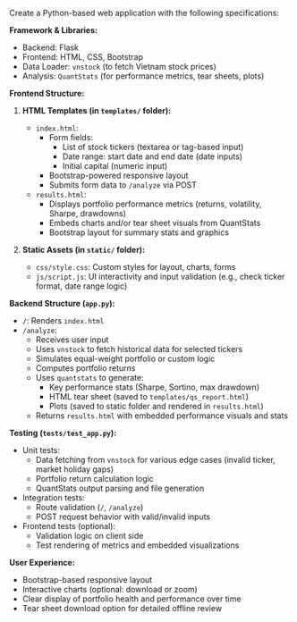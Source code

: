 Create a Python-based web application with the following specifications:

**Framework & Libraries:**
- Backend: Flask
- Frontend: HTML, CSS, Bootstrap
- Data Loader: `vnstock` (to fetch Vietnam stock prices)
- Analysis: `QuantStats` (for performance metrics, tear sheets, plots)

**Frontend Structure:**

1. **HTML Templates (in `templates/` folder):**
   - `index.html`:
     - Form fields:
       - List of stock tickers (textarea or tag-based input)
       - Date range: start date and end date (date inputs)
       - Initial capital (numeric input)
     - Bootstrap-powered responsive layout
     - Submits form data to `/analyze` via POST
   - `results.html`:
     - Displays portfolio performance metrics (returns, volatility, Sharpe, drawdowns)
     - Embeds charts and/or tear sheet visuals from QuantStats
     - Bootstrap layout for summary stats and graphics

2. **Static Assets (in `static/` folder):**
   - `css/style.css`: Custom styles for layout, charts, forms
   - `js/script.js`: UI interactivity and input validation (e.g., check ticker format, date range logic)

**Backend Structure (`app.py`):**
- `/`: Renders `index.html`
- `/analyze`: 
   - Receives user input
   - Uses `vnstock` to fetch historical data for selected tickers
   - Simulates equal-weight portfolio or custom logic
   - Computes portfolio returns
   - Uses `quantstats` to generate:
     - Key performance stats (Sharpe, Sortino, max drawdown)
     - HTML tear sheet (saved to `templates/qs_report.html`)
     - Plots (saved to static folder and rendered in `results.html`)
   - Returns `results.html` with embedded performance visuals and stats

**Testing (`tests/test_app.py`):**
- Unit tests:
   - Data fetching from `vnstock` for various edge cases (invalid ticker, market holiday gaps)
   - Portfolio return calculation logic
   - QuantStats output parsing and file generation
- Integration tests:
   - Route validation (`/`, `/analyze`)
   - POST request behavior with valid/invalid inputs
- Frontend tests (optional):
   - Validation logic on client side
   - Test rendering of metrics and embedded visualizations

**User Experience:**
- Bootstrap-based responsive layout
- Interactive charts (optional: download or zoom)
- Clear display of portfolio health and performance over time
- Tear sheet download option for detailed offline review